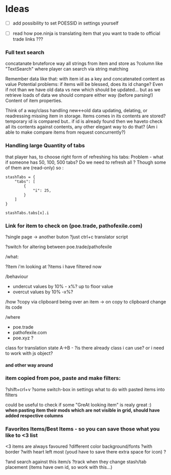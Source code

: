 # Ideas

- [ ] add possibility to set POESSID in settings yourself

- [ ] read how poe.ninja is translating item that you want to trade to official trade links ???

### Full text search
concatanate bruteforce way all strings from item and store as ?column like "TextSearch"
where player can search via string matching

Remember data like that: with item id as a key and concatenated content as value
Potential problems: if items will be blessed, does its id change?
Even if not than we have old data vs new which should be updated... but as we retrieve loads of data we should compare either way (before parsing!) Content of item properties.

Think of a way/class handling new<->old data updating, delating, or readressing missing item in storage.
Items comes in its contents are stored?temporary id is compared but.. if id is already found then we haveto check all its contents against contents, any other elegant way to do that? 
(Am i able to make compare items from request concurrently?)



### Handling large Quantity of tabs 
that player has, to choose right form of refreshing his tabs:
Problem - what if someone has 50, 100, 500 tabs? 
Do we need to refresh all ? Though some of them are (read-only) so :

```
stashTabs = {
	"tabs": [
		{
			"i": 25,
		}
	]
}

stashTabs.tabs[x].i
```
### Link for item to check on (poe.trade, pathofexile.com) 

?single page -> another buton
?just ctrl+c translator script

?switch for altering between poe.trade/pathofexile

/what:

?Item i'm looking at
?items i have filtered now

/behaviour 
- undercut values by 10% - x%? up to floor value 
- overcut values by 10% -x%? 

/how
?copy via clipboard being over an item  -> on copy to clipboard change its code

/where
- poe.trade
- pathofexile.com
- poe.xyz ?

class for translation state A->B - 
?is there already class i can use? or i need to work with js object?

#### and other way around


### item copied from poe, paste and make filters:

?shift+crl+v 
?some switch-box in settings what to do with pasted items into filters

could be useful to check if some "GreAt looking item" is realy great :)  
**when pasting item their mods which are not visible in grid, should have added respective columns**

### Favorites Items/Best Items - so you can save those what you like to <3 list

<3 items are always favoured 
  ?different color background/fonts
  ?with border
  ?with heart left most (youd have to save there extra space for icon)
  ?

?and search against this item/s
?track when they change stash/tab placement (items have own id, so work with this...)
